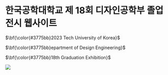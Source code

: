 # 한국공학대학교 제 18회 디자인공학부 졸업전시 웹사이트
<p style = font-family = "Pretendard">$\bf{\color{#3775bb}2023 Tech University of Korea}$</p>
<p style = font-family = "Pretendard">$\bf{\color{#3775bb}epartment of Design Engineering}$</p>
<p style = font-family = "Pretendard">$\bf{\color{#3775bb}18th Graduation Exhibition}$</p>

<a href = "http://2023.tudesign.org/"><img src = "http://2023.tudesign.org/static/media/video00000018.5970009d2cddc8748c27.png"/></a>
